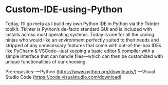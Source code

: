 # Custom-IDE-using-Python
Today, I’ll go meta as I build my own Python IDE in Python via the Tkinter toolkit. Tkinter is Python’s de-facto standard GUI and is included with installs across most operating systems.  Today is one for all the coding ninjas who would like an environment perfectly suited to their needs and stripped of any unnecessary features that come with out-of-the-box IDEs like PyCharm &amp; VSCode—just keeping a basic editor &amp; compiler with a simple interface that can handle files—which can then be customized with unique functionalities of our choosing.  

Prerequisites: —Python (https://www.python.org/downloads/) —Visual Studio Code (https://code.visualstudio.com/download)
